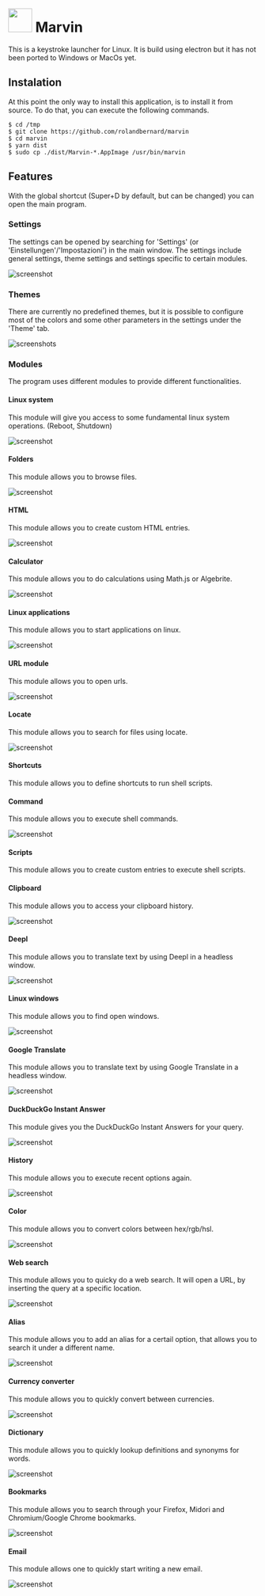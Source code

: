 <img src="static/logo.png" width="48"/> Marvin
===
This is a keystroke launcher for Linux. It is build using electron but it has not been ported to Windows or MacOs yet.

## Instalation
At this point the only way to install this application, is to install it from source.
To do that, you can execute the following commands.
```
$ cd /tmp
$ git clone https://github.com/rolandbernard/marvin
$ cd marvin
$ yarn dist
$ sudo cp ./dist/Marvin-*.AppImage /usr/bin/marvin
```

## Features
With the global shortcut (Super+D by default, but can be changed) you can open the main program.

### Settings
The settings can be opened by searching for 'Settings' (or 'Einstellungen'/'Impostazioni') in
the main window. The settings include general settings, theme settings and settings specific
to certain modules.

![screenshot](assets/settings.png)

### Themes
There are currently no predefined themes, but it is possible to configure most of the colors and
some other parameters in the settings under the 'Theme' tab.

![screenshots](assets/theme.png)

### Modules
The program uses different modules to provide different functionalities.

#### Linux system
This module will give you access to some fundamental linux system operations. (Reboot, Shutdown)

![screenshot](assets/linux_system.png)

#### Folders
This module allows you to browse files.

![screenshot](assets/folders.png)

#### HTML
This module allows you to create custom HTML entries.

![screenshot](assets/html.png)

#### Calculator
This module allows you to do calculations using Math.js or Algebrite.

![screenshot](assets/calculator.png)

#### Linux applications
This module allows you to start applications on linux.

![screenshot](assets/linux_application.png)

#### URL module
This module allows you to open urls.

![screenshot](assets/url.png)

#### Locate
This module allows you to search for files using locate.

![screenshot](assets/locate.png)

#### Shortcuts
This module allows you to define shortcuts to run shell scripts.

#### Command
This module allows you to execute shell commands.

![screenshot](assets/command.png)

#### Scripts
This module allows you to create custom entries to execute shell scripts.

#### Clipboard
This module allows you to access your clipboard history.

![screenshot](assets/clipboard.png)

#### Deepl
This module allows you to translate text by using Deepl in a headless window.

![screenshot](assets/deepl.png)

#### Linux windows
This module allows you to find open windows.

![screenshot](assets/linux_windows.png)

#### Google Translate
This module allows you to translate text by using Google Translate in a headless window.

![screenshot](assets/google_translate.png)

#### DuckDuckGo Instant Answer
This module gives you the DuckDuckGo Instant Answers for your query.

![screenshot](assets/duckduckgo.png)

#### History
This module allows you to execute recent options again.

![screenshot](assets/history.png)

#### Color
This module allows you to convert colors between hex/rgb/hsl.

![screenshot](assets/color.png)

#### Web search
This module allows you to quicky do a web search. It will open a URL, by inserting the query at a specific location.

![screenshot](assets/web_search.png)

#### Alias
This module allows you to add an alias for a certail option, that allows you to search it under a different name.

![screenshot](assets/alias.png)

#### Currency converter
This module allows you to quickly convert between currencies.

![screenshot](assets/currency_converter.png)

#### Dictionary
This module allows you to quickly lookup definitions and synonyms for words.

![screenshot](assets/dictionary.png)

#### Bookmarks
This module allows you to search through your Firefox, Midori and Chromium/Google Chrome bookmarks.

![screenshot](assets/bookmarks.png)

#### Email
This module allows one to quickly start writing a new email.

![screenshot](assets/email.png)

